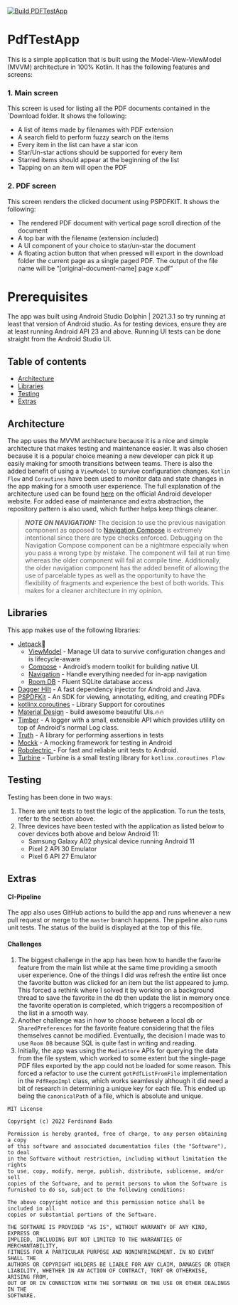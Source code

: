 [![Build PDFTestApp](https://github.com/Fbada006/PdfTestApp/actions/workflows/build.yml/badge.svg?branch=master)](https://github.com/Fbada006/PdfTestApp/actions/workflows/build.yml)

# PdfTestApp

This is a simple application that is built using the Model-View-ViewModel (MVVM) architecture in 100% Kotlin. It has the
following features and screens:

### 1. Main screen

This screen is used for listing all the PDF documents contained in the `Download folder. It shows the following:

- A list of items made by filenames with PDF extension
- A search field to perform fuzzy search on the items
- Every item in the list can have a star icon
- Star/Un-star actions should be supported for every item
- Starred items should appear at the beginning of the list
- Tapping on an item will open the PDF

### 2. PDF screen

This screen renders the clicked document using PSPDFKIT. It shows the following:

- The rendered PDF document with vertical page scroll direction of the document
- A top bar with the filename (extension included)
- A UI component of your choice to star/un-star the document
- A floating action button that when pressed will export in the download folder the current page as a single paged PDF.
  The output of the file name will be “[original-document-name] page x.pdf”

# Prerequisites

The app was built using Android Studio Dolphin | 2021.3.1 so try running at least that version of Android studio. As for
testing devices,
ensure they are at least running Android API 23 and above. Running UI tests can be done straight from the Android Studio
UI.

## Table of contents

- [Architecture](#architecture)
- [Libraries](#libraries)
- [Testing](#testing)
- [Extras](#extras)

## Architecture

The app uses the MVVM architecture because it is a nice and simple architecture that makes testing and maintenance
easier. It was also chosen
because it is a popular choice meaning a new developer can pick it up easily making for smooth transitions between
teams. There is also the
added benefit of using a `ViewModel` to survive configuration changes. `Kotlin Flow` and `Coroutines` have been used to
monitor data and
state changes in the app making for a smooth user experience. The full explanation of the architecture used can be found
[here](https://developer.android.com/topic/architecture) on the official Android developer website. For added ease of
maintenance and extra abstraction, the repository pattern is also used, which further helps keep things cleaner.

> **_NOTE ON NAVIGATION:_**  The decision to use the previous navigation component as opposed
> to [Navigation Compose](https://developer.android.com/jetpack/compose) is extremely intentional
> since there are type checks enforced. Debugging on the Navigation Compose component can be a nightmare especially when
> you pass a wrong
> type by mistake. The component will fail at run time whereas the older component will fail at compile time.
> Additionally, the
> older navigation component has the added benefit of allowing the use of parcelable types as well as the opportunity
> to have the flexibility of fragments and experience the best of both worlds. This makes for a cleaner architecture in
> my opinion.

## Libraries

This app makes use of the following libraries:

- [Jetpack](https://developer.android.com/jetpack)🚀
    - [ViewModel](https://developer.android.com/topic/libraries/architecture/viewmodel) - Manage UI data to survive
      configuration changes
      and is lifecycle-aware
    - [Compose](https://developer.android.com/jetpack/compose) - Android’s modern toolkit for building native UI.
    - [Navigation](https://developer.android.com/guide/navigation) - Handle everything needed for in-app navigation
    - [Room DB](https://developer.android.com/topic/libraries/architecture/room) - Fluent SQLite database access
- [Dagger Hilt](https://dagger.dev/hilt/) - A fast dependency injector for Android and Java.
- [PSPDFKit](https://pspdfkit.com/guides/android/) - An SDK for viewing, annotating, editing, and creating PDFs
- [kotlinx.coroutines](https://github.com/Kotlin/kotlinx.coroutines) - Library Support for coroutines
- [Material Design](https://material.io/develop/android/docs/getting-started/) - build awesome beautiful UIs.🔥🔥
- [Timber](https://github.com/JakeWharton/timber) - A logger with a small, extensible API which provides utility on top
  of Android's normal Log class.
- [Truth](https://truth.dev/) - A library for performing assertions in tests
- [Mockk](https://mockk.io/) - A mocking framework for testing in Android
- [Robolectric ](http://robolectric.org/) - For fast and reliable unit tests to Android.
- [Turbine](https://github.com/cashapp/turbine) - Turbine is a small testing library for `kotlinx.coroutines Flow`

## Testing

Testing has been done in two ways:

1. There are unit tests to test the logic of the application. To run the tests, refer to the section above.
2. Three devices have been tested with the application as listed below to cover devices both above and below Android 11:
    - Samsung Galaxy A02 physical device running Android 11
    - Pixel 2 API 30 Emulator
    - Pixel 6 API 27 Emulator

## Extras

#### CI-Pipeline

The app also uses GitHub actions to build the app and runs whenever a new pull request or merge to the `master` branch
happens.
The pipeline also runs unit tests. The status of the build is displayed at the top of this file.

#### Challenges

1. The biggest challenge in the app has been how to handle the favorite feature from the main list while at the same
   time providing a
   smooth user experience. One of the things I did was refresh the entire list once the favorite button was clicked for
   an item but the list
   appeared to jump. This forced a rethink where I solved it by working on a background thread to save the favorite in
   the db
   then update the list in memory once the favorite operation is completed, which triggers a recomposition of the list
   in a smooth way.
2. Another challenge was in how to choose between a local db or `SharedPreferences` for the favorite feature considering
   that the files
   themselves cannot be modified. Eventually, the decision I made was to use `Room DB` because SQL is quite fast in
   writing and reading.
3. Initially, the app was using the `MediaStore` APIs for querying the data from the file system, which worked to some
   extent but the
   single-page PDF files exported by the app could not be loaded for some reason. This forced a refactor to use the
   current `getPdfListFromFile`
   implementation in the `PdfRepoImpl` class, which works seamlessly although it did need a bit of research in
   determining a unique key
   for each file. This ended up being the `canonicalPath` of a file, which is absolute and unique.

```
MIT License

Copyright (c) 2022 Ferdinand Bada

Permission is hereby granted, free of charge, to any person obtaining a copy
of this software and associated documentation files (the "Software"), to deal
in the Software without restriction, including without limitation the rights
to use, copy, modify, merge, publish, distribute, sublicense, and/or sell
copies of the Software, and to permit persons to whom the Software is
furnished to do so, subject to the following conditions:

The above copyright notice and this permission notice shall be included in all
copies or substantial portions of the Software.

THE SOFTWARE IS PROVIDED "AS IS", WITHOUT WARRANTY OF ANY KIND, EXPRESS OR
IMPLIED, INCLUDING BUT NOT LIMITED TO THE WARRANTIES OF MERCHANTABILITY,
FITNESS FOR A PARTICULAR PURPOSE AND NONINFRINGEMENT. IN NO EVENT SHALL THE
AUTHORS OR COPYRIGHT HOLDERS BE LIABLE FOR ANY CLAIM, DAMAGES OR OTHER
LIABILITY, WHETHER IN AN ACTION OF CONTRACT, TORT OR OTHERWISE, ARISING FROM,
OUT OF OR IN CONNECTION WITH THE SOFTWARE OR THE USE OR OTHER DEALINGS IN THE
SOFTWARE.
```